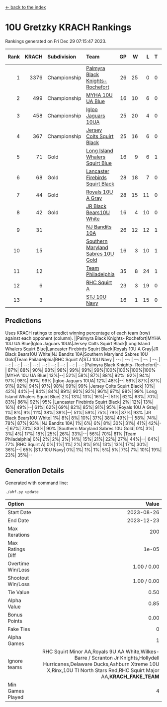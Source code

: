 [<- back to the index](readme.md)
# 10U Gretzky KRACH Rankings
Rankings generated on Fri Dec 29 07:15:47 2023.

Rank|KRACH|Subdivision|Team|GP|W|L|T|OTW|OTL|SoS|Exp Wins|Win Diff
---:|---:|:---|:---|---:|---:|---:|---:|---:|---:|---:|---:|---:
1|3376|Championship|[Palmyra Black Knights- Rochefort](https://gamesheetstats.com/seasons/3659/teams/140260/schedule)|26|25|0|0|0|1|160|25.8|-0.0
2|499|Championship|[MYHA 10U UA Blue](https://gamesheetstats.com/seasons/3659/teams/140258/schedule)|16|10|6|0|0|0|931|10.8|-0.0
3|458|Championship|[Igloo Jaguars 10UA](https://gamesheetstats.com/seasons/3659/teams/140253/schedule)|25|20|4|0|0|1|262|20.8|-0.0
4|367|Championship|[Jersey Colts Squirt Black](https://gamesheetstats.com/seasons/3659/teams/140254/schedule)|25|16|6|0|1|2|736|17.8|-0.0
5|71|Gold|[Long Island Whalers Squirt Blue](https://gamesheetstats.com/seasons/3659/teams/140257/schedule)|16|9|6|1|0|0|459|10.4|0.0
6|68|Gold|[Lancaster Firebirds Squirt Black](https://gamesheetstats.com/seasons/3659/teams/140256/schedule)|28|18|7|0|2|1|173|20.9|0.0
7|44|Gold|[Royals 10U A Gray](https://gamesheetstats.com/seasons/3659/teams/140262/schedule)|28|15|11|0|1|1|210|16.9|0.0
8|42|Gold|[JR Black Bears10U White](https://gamesheetstats.com/seasons/3659/teams/140255/schedule)|16|4|10|0|1|1|745|5.9|0.0
9|31||[NJ Bandits 10A](https://gamesheetstats.com/seasons/3659/teams/140259/schedule)|26|12|12|1|0|1|121|13.4|0.0
10|15||[Southern Maryland Sabres 10U Gold](https://gamesheetstats.com/seasons/3659/teams/140263/schedule)|16|3|10|1|2|0|78|6.4|0.0
11|12||[Team Philadelphia](https://gamesheetstats.com/seasons/3659/teams/140265/schedule)|35|8|24|1|0|2|478|9.4|0.0
12|6||[RHC Squirt A](https://gamesheetstats.com/seasons/3659/teams/140261/schedule)|23|3|19|0|1|0|99|4.9|0.0
13|3||[STJ 10U Navy](https://gamesheetstats.com/seasons/3659/teams/140264/schedule)|16|1|15|0|0|0|673|1.9|0.0

## Predictions
Uses KRACH ratings to predict winning percentage of each team (row) against each opponent (column).
||Palmyra Black Knights- Rochefort|MYHA 10U UA Blue|Igloo Jaguars 10UA|Jersey Colts Squirt Black|Long Island Whalers Squirt Blue|Lancaster Firebirds Squirt Black|Royals 10U A Gray|JR Black Bears10U White|NJ Bandits 10A|Southern Maryland Sabres 10U Gold|Team Philadelphia|RHC Squirt A|STJ 10U Navy
| --: | --: | --: | --: | --: | --: | --: | --: | --: | --: | --: | --: | --: | --: 
|Palmyra Black Knights- Rochefort|--| 87%| 88%| 90%| 98%| 98%| 99%| 99%| 99%|100%|100%|100%|100%
|MYHA 10U UA Blue| 13%|--| 52%| 58%| 87%| 88%| 92%| 92%| 94%| 97%| 98%| 99%| 99%
|Igloo Jaguars 10UA| 12%| 48%|--| 56%| 87%| 87%| 91%| 92%| 94%| 97%| 98%| 99%| 99%
|Jersey Colts Squirt Black| 10%| 42%| 44%|--| 84%| 84%| 89%| 90%| 92%| 96%| 97%| 98%| 99%
|Long Island Whalers Squirt Blue|  2%| 13%| 13%| 16%|--| 51%| 62%| 63%| 70%| 83%| 86%| 92%| 95%
|Lancaster Firebirds Squirt Black|  2%| 12%| 13%| 16%| 49%|--| 61%| 62%| 69%| 82%| 85%| 91%| 95%
|Royals 10U A Gray|  1%|  8%|  9%| 11%| 38%| 39%|--| 51%| 59%| 75%| 79%| 87%| 93%
|JR Black Bears10U White|  1%|  8%|  8%| 10%| 37%| 38%| 49%|--| 58%| 74%| 78%| 87%| 93%
|NJ Bandits 10A|  1%|  6%|  6%|  8%| 30%| 31%| 41%| 42%|--| 67%| 73%| 83%| 90%
|Southern Maryland Sabres 10U Gold|  0%|  3%|  3%|  4%| 17%| 18%| 25%| 26%| 33%|--| 56%| 70%| 81%
|Team Philadelphia|  0%|  2%|  2%|  3%| 14%| 15%| 21%| 22%| 27%| 44%|--| 64%| 77%
|RHC Squirt A|  0%|  1%|  1%|  2%|  8%|  9%| 13%| 13%| 17%| 30%| 36%|--| 65%
|STJ 10U Navy|  0%|  1%|  1%|  1%|  5%|  5%|  7%|  7%| 10%| 19%| 23%| 35%|--

## Generation Details

Generated with command line:
```
./ahf.py update
```

| Option | Value |
| :----- | ----: |
| Start Date | 2023-08-26 |
| End Date | 2023-12-23 |
| Max Iterations | 200 |
| Max Ratings Diff | 1e-05 |
| Overtime Win/Loss | 1.00 / 0.00 |
| Shootout Win/Loss | 1.00 / 0.00 |
| Tie Value | 0.50 |
| Alpha Value | 0.85 |
| Bonus Points | 0.00 |
| Fake Ties | 0 |
| Alpha Games | 1 |
| Ignore teams | RHC Squirt Minor AA,Royals 9U AA White,Wilkes-Barre / Scranton Jr Knights,Hollydell Hurricanes,Delaware Ducks,Ashburn Xtreme 10U X,Rinx,10U TI North Stars Red,RHC Squirt Major AA,__KRACH_FAKE_TEAM__ |
| Min Games Played | 4 |

